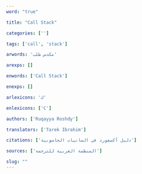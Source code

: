 ```yaml
---
word: "true"

title: "Call Stack"

categories: ['']

tags: ['call', 'stack']

arwords: 'مكدس طلب'

arexps: []

enwords: ['Call Stack']

enexps: []

arlexicons: 'ك'

enlexicons: ['C']

authors: ['Ruqayya Roshdy']

translators: ['Tarek Ibrahim']

citations: ['دليل أكسفورد في السانيات الحاسوبية']

sources: ['المنظمة العربية للترجمة']

slug: ""
---
```

